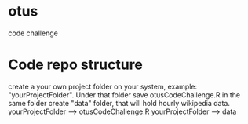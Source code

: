 # otus
code challenge

# Code repo structure
create a your own project folder on your system, example: "yourProjectFolder". Under that folder save otusCodeChallenge.R in the same folder create "data" folder, that will hold hourly wikipedia data. 
yourProjectFolder --> otusCodeChallenge.R
yourProjectFolder --> data

#
